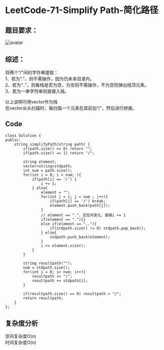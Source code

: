 # LeetCode-71-Simplify Path-简化路径

## 题目要求：
![avatar](https://github.com/JakeChanFangZiyuan20/MyLeetCode/blob/master/%E6%A0%88/img/71.png)


## 综述：  
将两个“/”间的字符串提取：  
1、若为“.”，则不需操作，因为仍未本目录内。  
2、若为“..”，则看栈是否为空，为空则不需操作，不为空则弹出栈顶元素。  
3、若为一串字符串则直接入栈。  
  
以上说明可用vector作为栈  
在vector从头扫描时，每扫描一个元素在其前加“/”，然后进行拼接。  

## Code
```
class Solution {
public:
    string simplifyPath(string path) {
        if(path.size() == 0) return "";
        if(path.size() == 1) return "/";
        
        string element;
        vector<string>stdpath;
        int num = path.size();
        for(int i = 0; i < num; ){
            if(path[i] == '/') {
                i += 1;
            } else{
                element = "";
                for(int j = i; j < num ; j++){
                    if(path[j] == '/') break;
                    element.push_back(path[j]);
                }
                // element == "."，无任何变化，直接i += 1
                if(element == "."){}
                else if(element == ".."){
                    if(stdpath.size() != 0) stdpath.pop_back();
                } else{
                    stdpath.push_back(element);
                }
                i += element.size();
            }
        }

        string resultpath("");
        num = stdpath.size();
        for(int i = 0; i< num; i++){
            resultpath += "/";
            resultpath += stdpath[i];
        }

        if(resultpath.size() == 0) resultpath = "/";
        return resultpath;
    }
};
```

## 复杂度分析
空间复杂度O(n)  
时间复杂度O(n)

